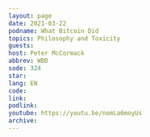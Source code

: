 ```yaml
---
layout: page
date: 2021-03-22
podname: What Bitcoin Did
topics: Philosophy and Toxicity
guests: 
host: Peter McCormack
abbrev: WBD
sode: 324
star: 
lang: EN
code: 
link: 
podlink: 
youtube: https://youtu.be/nomLa6moyUs
archive: 
---
```

